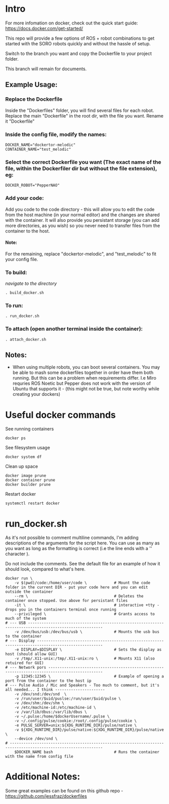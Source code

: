 # Intro

For more infomation on docker, check out the quick start guide: https://docs.docker.com/get-started/

This repo will provide a few options of ROS + robot combinations to get started with the SORO robots quickly and without the hassle of setup. 

Switch to the branch you want and copy the Dockerfile to your project folder. 

This branch will remain for documents.

## Example Usage:

### Replace the Dockerfile

Inside the "Dockerfiles" folder, you will find several files for each robot. Replace the main "Dockerfile" in the root dir, with the file you want. Rename it "Dockerfile"

### Inside the config file, modify the names:

    DOCKER_NAME="dockertor-melodic"
    CONTAINER_NAME="test_melodic"

### Select the correct Dockerfile you want (The exact name of the file, within the Dockerfiler dir but without the file extension), eg:

    DOCKER_ROBOT="PepperNAO"


### Add your code:
Add you code to the code directory - this will allow you to edit the code from the host machine (in your normal editor) and the changes are shared with the container. It will also provide you persistant storage (you can add more directories, as you wish) so you never need to transfer files from the container to the host.

#### Note:

For the remaining, replace "dockertor-melodic", and "test_melodic" to fit your config file.

### To build:
_navigate to the directory_

    . build_docker.sh

### To run:
    . run_docker.sh

### To attach (open another terminal inside the container):
    . attach_docker.sh

## Notes:

- When using multiple robots, you can boot several containers. You may be able to mash some dockerfiles together in order have them both running. But this can be a problem when requirements differ. I.e Miro requries ROS Noetic but Pepper does not work with the version of Ubuntu that supports it - (this might not be true, but note worthy while creating your dockers)

# Useful docker commands

See running containers

    docker ps

See filesystem usage

    docker system df

Clean up space

    docker image prune
    docker container prune
    docker builder prune

Restart docker

    systemctl restart docker



# run_docker.sh

As it's not possible to comment multiline commands, I'm adding descriptions of the arguments for the script here. You can use as many as you want as long as the formatting is correct (i.e the line ends with a '\' character ).

Do not include the comments. See the default file for an example of how it should look, compared to what's here.

    docker run \
        -v $(pwd)/code:/home/user/code \            # Mount the code folder in the current DIR - put your code here and you can edit outside the container
        --rm \                                      # Deletes the container once stopped. Use above for persistant files
        -it \                                       # interactive +tty - drops you in the containers terminal once running
        --privileged \                              # Grants access to much of the system
    # --- USB -------------------------------------------------------------------------------------------------------
        -v /dev/bus/usb:/dev/bus/usb \              # Mounts the usb bus to the container
    # --- Display ---------------------------------------------------------------------------------------------------
        -e DISPLAY=$DISPLAY \                       # Sets the display as host (should allow GUI)
        -v /tmp/.X11-unix:/tmp/.X11-unix:ro \       # Mounts X11 (also retuired for GUI)
    # --- Network pors ----------------------------------------------------------------------------------------------
        -p 12345:12345 \                            # Example of opening a port from the container to the host ip
    # --- Pulse Audio / Mic and Speakers - Too much to comment, but it's all needed... I think ----------------------
        -v /dev/snd:/dev/snd  \
        -v /run/user/$uid/puslse:/run/user/$uid/pulse \
        -v /dev/shm:/dev/shm \
        -v /etc/machine-id:/etc/machine-id \
        -v /var/lib/dbus:/var/lib/dbus \
        -v ~/.pulse:/home/$dockerUsername/.pulse \
        -v ~/.config/pulse/cookie:/root/.config/pulse/cookie \
        -e PULSE_SERVER=unix:${XDG_RUNTIME_DIR}/pulse/native \
        -v ${XDG_RUNTIME_DIR}/pulse/native:${XDG_RUNTIME_DIR}/pulse/native \
        --device /dev/snd \
    # ---------------------------------------------------------------------------------------------------------------
        $DOCKER_NAME bash                           # Runs the container with the name from config file




# Additional Notes:

Some great examples can be found on this github repo - https://github.com/jessfraz/dockerfiles

